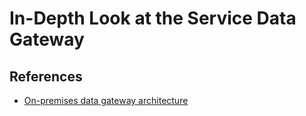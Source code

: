 # In-Depth Look at the Service Data Gateway

## References
- <a href="https://learn.microsoft.com/en-us/data-integration/gateway/service-gateway-onprem-indepth" target="window">On-premises data gateway architecture</a>
